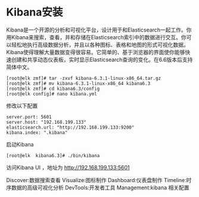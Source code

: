 

# Kibana安装

​		Kibana是一个开源的分析和可视化平台，设计用于和Elasticsearch一起工作。你用Kibana来搜索，查看，并和存储在Elasticsearch索引中的数据进行交互。你可以轻松地执行高级数据分析，并且以各种图标、表格和地图的形式可视化数据。Kibana使得理解大量数据变得很容易。它简单的、基于浏览器的界面使你能够快速创建和共享动态仪表板，实时显示Elasticsearch查询的变化。在6.6版本后支持简体中文。

```
[root@elk zmf]# tar -zxvf kibana-6.3.1-linux-x86_64.tar.gz
[root@elk zmf]# mv kibana-6.3.1-linux-x86_64 kibana6.3
[root@elk zmf]# cd kibana6.3/config
[root@elk config]# nano kibana.yml
```
修改以下配置
```
server.port: 5601
server.host: "192.168.199.133"
elasticsearch.url: "http://192.168.199.133:9200"
kibana.index: ".kibana"
```
启动Kibana
```
[root@elk  kibana6.3]# ./bin/kibana
```

访问Kibana UI ，地址为 http://192.168.199.133:5601

Discover:数据搜索查看
Visualize:图标制作
Dashboard:仪表盘制作
Timeline:时序数据的高级可视化分析
DevTools:开发者工具
Management:kibana 相关配置
